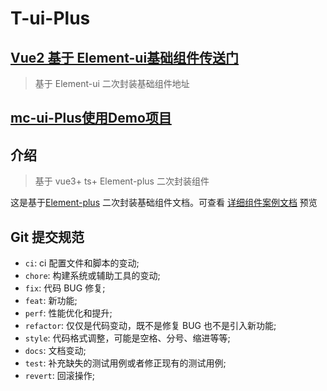 # T-ui-Plus

## [Vue2 基于 Element-ui基础组件传送门](https://github.com/wocwin/t-ui)

> 基于 Element-ui 二次封装基础组件地址
>
## [mc-ui-Plus使用Demo项目](http://git.bubugao-inc.com/plat-f2e/f2e/vue-pc.git)

## 介绍

> 基于 vue3+ ts+ Element-plus 二次封装组件

这是基于[Element-plus](https://element-plus.org/zh-CN/) 二次封装基础组件文档。可查看 [详细组件案例文档](https://wocwin.github.io/t-ui-plus/) 预览


## Git 提交规范

- `ci`: ci 配置文件和脚本的变动;
- `chore`: 构建系统或辅助工具的变动;
- `fix`: 代码 BUG 修复;
- `feat`: 新功能;
- `perf`: 性能优化和提升;
- `refactor`: 仅仅是代码变动，既不是修复 BUG 也不是引入新功能;
- `style`: 代码格式调整，可能是空格、分号、缩进等等;
- `docs`: 文档变动;
- `test`: 补充缺失的测试用例或者修正现有的测试用例;
- `revert`: 回滚操作;
